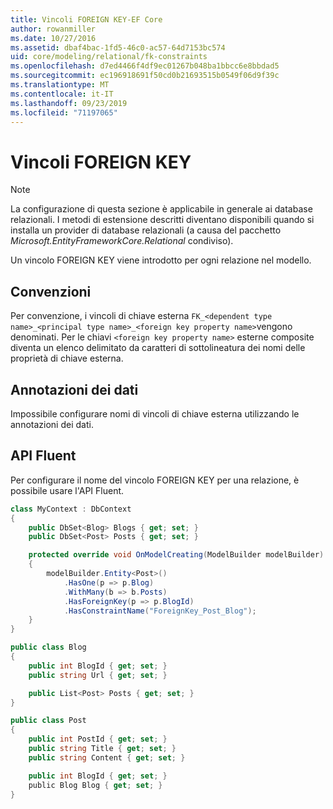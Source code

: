 ```yaml
---
title: Vincoli FOREIGN KEY-EF Core
author: rowanmiller
ms.date: 10/27/2016
ms.assetid: dbaf4bac-1fd5-46c0-ac57-64d7153bc574
uid: core/modeling/relational/fk-constraints
ms.openlocfilehash: d7ed4466f4df9ec01267b048ba1bbcc6e8bbdad5
ms.sourcegitcommit: ec196918691f50cd0b21693515b0549f06d9f39c
ms.translationtype: MT
ms.contentlocale: it-IT
ms.lasthandoff: 09/23/2019
ms.locfileid: "71197065"
---
```

# <a name="foreign-key-constraints"></a>Vincoli FOREIGN KEY

> [!NOTE]  
> La configurazione di questa sezione è applicabile in generale ai database relazionali. I metodi di estensione descritti diventano disponibili quando si installa un provider di database relazionali (a causa del pacchetto *Microsoft.EntityFrameworkCore.Relational* condiviso).

Un vincolo FOREIGN KEY viene introdotto per ogni relazione nel modello.

## <a name="conventions"></a>Convenzioni

Per convenzione, i vincoli di chiave esterna `FK_<dependent type name>_<principal type name>_<foreign key property name>`vengono denominati. Per le chiavi `<foreign key property name>` esterne composite diventa un elenco delimitato da caratteri di sottolineatura dei nomi delle proprietà di chiave esterna.

## <a name="data-annotations"></a>Annotazioni dei dati

Impossibile configurare nomi di vincoli di chiave esterna utilizzando le annotazioni dei dati.

## <a name="fluent-api"></a>API Fluent

Per configurare il nome del vincolo FOREIGN KEY per una relazione, è possibile usare l'API Fluent.

<!-- [!code-csharp[Main](samples/core/relational/Modeling/FluentAPI/Relational/RelationshipConstraintName.cs?highlight=12)] -->
``` csharp
class MyContext : DbContext
{
    public DbSet<Blog> Blogs { get; set; }
    public DbSet<Post> Posts { get; set; }

    protected override void OnModelCreating(ModelBuilder modelBuilder)
    {
        modelBuilder.Entity<Post>()
            .HasOne(p => p.Blog)
            .WithMany(b => b.Posts)
            .HasForeignKey(p => p.BlogId)
            .HasConstraintName("ForeignKey_Post_Blog");
    }
}

public class Blog
{
    public int BlogId { get; set; }
    public string Url { get; set; }

    public List<Post> Posts { get; set; }
}

public class Post
{
    public int PostId { get; set; }
    public string Title { get; set; }
    public string Content { get; set; }

    public int BlogId { get; set; }
    public Blog Blog { get; set; }
}
```
